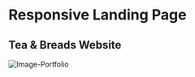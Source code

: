 # Responsive Landing Page
## Tea & Breads Website

![Image-Portfolio](https://github.com/andrezadesousa/tea-and-brads-website/blob/master/app/image/image-desktop.png)

